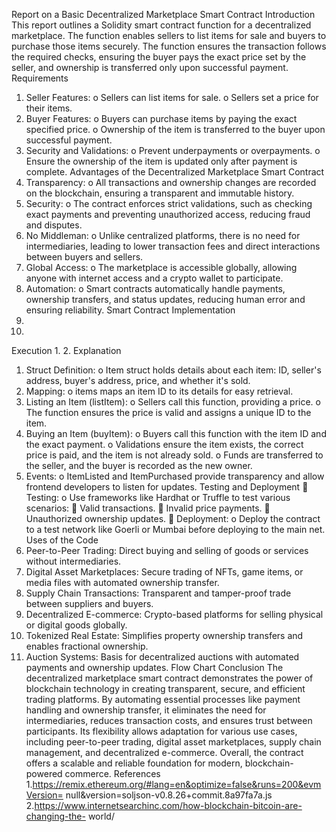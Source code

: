 Report on a Basic Decentralized Marketplace Smart Contract
Introduction
This report outlines a Solidity smart contract function for a decentralized marketplace. The
function enables sellers to list items for sale and buyers to purchase those items securely. The
function ensures the transaction follows the required checks, ensuring the buyer pays the exact
price set by the seller, and ownership is transferred only upon successful payment.
Requirements
1. Seller Features:
o Sellers can list items for sale.
o Sellers set a price for their items.
2. Buyer Features:
o Buyers can purchase items by paying the exact specified price.
o Ownership of the item is transferred to the buyer upon successful payment.
3. Security and Validations:
o Prevent underpayments or overpayments.
o Ensure the ownership of the item is updated only after payment is complete.
Advantages of the Decentralized Marketplace Smart Contract
1. Transparency:
o All transactions and ownership changes are recorded on the
blockchain, ensuring a transparent and immutable history.
2. Security:
o The contract enforces strict validations, such as checking exact
payments and preventing unauthorized access, reducing fraud and
disputes.
3. No Middleman:
o Unlike centralized platforms, there is no need for intermediaries,
leading to lower transaction fees and direct interactions between
buyers and sellers.
4. Global Access:
o The marketplace is accessible globally, allowing anyone with
internet access and a crypto wallet to participate.
5. Automation:
o Smart contracts automatically handle payments, ownership transfers,
and status updates, reducing human error and ensuring reliability.
Smart Contract Implementation
1.
2.
Execution
1.
2.
Explanation
1. Struct Definition:
o Item struct holds details about each item: ID, seller's address, buyer's
address, price, and whether it's sold.
2. Mapping:
o items maps an item ID to its details for easy retrieval.
3. Listing an Item (listItem):
o Sellers call this function, providing a price.
o The function ensures the price is valid and assigns a unique ID to the
item.
4. Buying an Item (buyItem):
o Buyers call this function with the item ID and the exact payment.
o Validations ensure the item exists, the correct price is paid, and the
item is not already sold.
o Funds are transferred to the seller, and the buyer is recorded as the
new owner.
5. Events:
o ItemListed and ItemPurchased provide transparency and allow frontend
developers to listen for updates.
Testing and Deployment
 Testing:
o Use frameworks like Hardhat or Truffle to test various scenarios:
 Valid transactions.
 Invalid price payments.
 Unauthorized ownership updates.
 Deployment:
o Deploy the contract to a test network like Goerli or Mumbai before deploying to
the main net.
Uses of the Code
1. Peer-to-Peer Trading: Direct buying and selling of goods or services without
intermediaries.
2. Digital Asset Marketplaces: Secure trading of NFTs, game items, or media files with
automated ownership transfer.
3. Supply Chain Transactions: Transparent and tamper-proof trade between suppliers and
buyers.
4. Decentralized E-commerce: Crypto-based platforms for selling physical or digital goods
globally.
5. Tokenized Real Estate: Simplifies property ownership transfers and enables fractional
ownership.
6. Auction Systems: Basis for decentralized auctions with automated payments and
ownership updates.
Flow Chart
Conclusion
The decentralized marketplace smart contract demonstrates the power of blockchain technology
in creating transparent, secure, and efficient trading platforms. By automating essential processes
like payment handling and ownership transfer, it eliminates the need for intermediaries, reduces
transaction costs, and ensures trust between participants. Its flexibility allows adaptation for
various use cases, including peer-to-peer trading, digital asset marketplaces, supply chain
management, and decentralized e-commerce. Overall, the contract offers a scalable and reliable
foundation for modern, blockchain-powered commerce.
References
1.https://remix.ethereum.org/#lang=en&optimize=false&runs=200&evmVersion=
null&version=soljson-v0.8.26+commit.8a97fa7a.js
2.https://www.internetsearchinc.com/how-blockchain-bitcoin-are-changing-the-
world/
